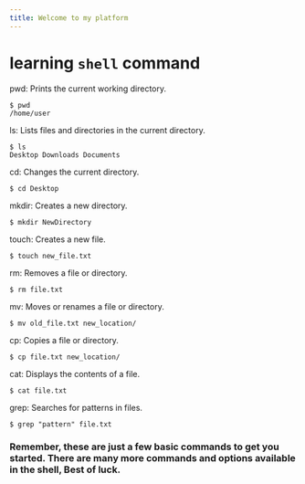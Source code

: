 ```yaml
---
title: Welcome to my platform
---
```

# learning `shell` command

pwd: Prints the current working directory.
```
$ pwd
/home/user
```
ls: Lists files and directories in the current directory.
```
$ ls
Desktop Downloads Documents
```
cd: Changes the current directory.
```
$ cd Desktop
```
mkdir: Creates a new directory.
```
$ mkdir NewDirectory
```
touch: Creates a new file.
```
$ touch new_file.txt
```
rm: Removes a file or directory.
```
$ rm file.txt
```
mv: Moves or renames a file or directory.
```
$ mv old_file.txt new_location/
```
cp: Copies a file or directory.
```
$ cp file.txt new_location/
```
cat: Displays the contents of a file.
```
$ cat file.txt
```
grep: Searches for patterns in files.
```
$ grep "pattern" file.txt
```
### Remember, these are just a few basic commands to get you started. There are many more commands and options available in the shell, Best of luck.

